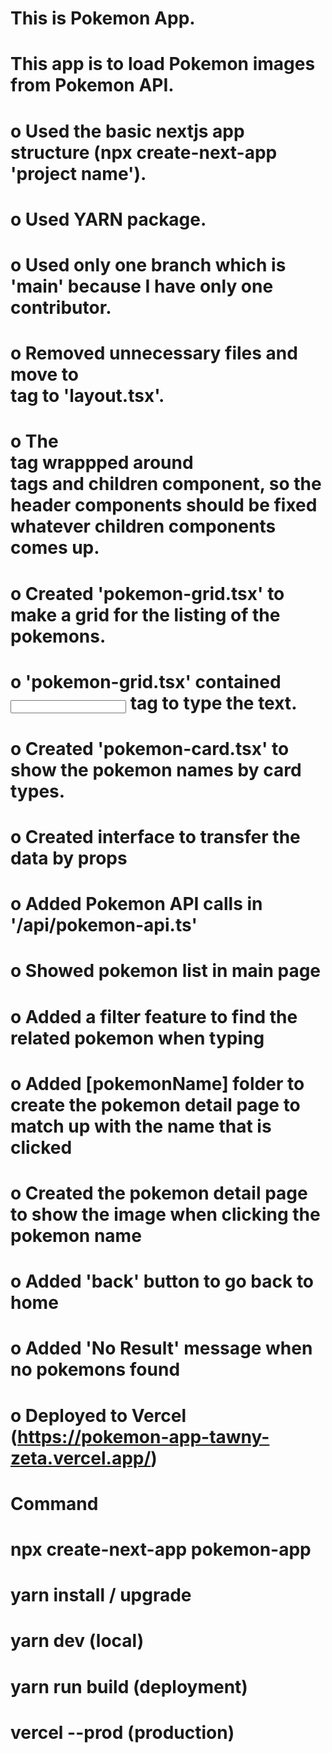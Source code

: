 # This is Pokemon App.
# This app is to load Pokemon images from Pokemon API.

# o Used the basic nextjs app structure (npx create-next-app 'project name').
# o Used YARN package.
# o Used only one branch which is 'main' because I have only one contributor.

# o Removed unnecessary files and move to <main> tag to 'layout.tsx'.
# o The <main> tag wrappped around <div> tags and children component, so the header components should be fixed whatever children components comes up.
# o Created 'pokemon-grid.tsx' to make a grid for the listing of the pokemons.
# o 'pokemon-grid.tsx' contained <input> tag to type the text.
# o Created 'pokemon-card.tsx' to show the pokemon names by card types.
# o Created interface to transfer the data by props
# o Added Pokemon API calls in '/api/pokemon-api.ts'
# o Showed pokemon list in main page
# o Added a filter feature to find the related pokemon when typing
# o Added [pokemonName] folder to create the pokemon detail page to match up with the name that is clicked
# o Created the pokemon detail page to show the image when clicking the pokemon name
# o Added 'back' button to go back to home
# o Added 'No Result' message when no pokemons found
# o Deployed to Vercel (https://pokemon-app-tawny-zeta.vercel.app/)

# Command
# npx create-next-app pokemon-app
# yarn install / upgrade
# yarn dev (local)
# yarn run build (deployment)
# vercel --prod (production)